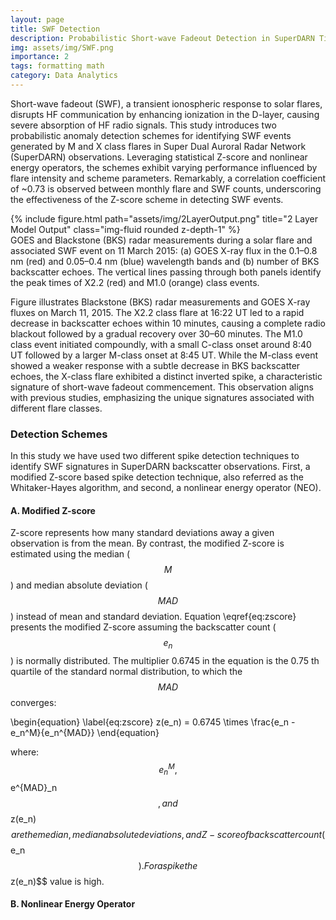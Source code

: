 ```yaml
---
layout: page
title: SWF Detection
description: Probabilistic Short-wave Fadeout Detection in SuperDARN Time Series Observations
img: assets/img/SWF.png
importance: 2
tags: formatting math
category: Data Analytics
---
```


Short-wave fadeout (SWF), a transient ionospheric response to solar flares, disrupts HF communication by enhancing ionization in the D-layer, causing severe absorption of HF radio signals. This study introduces two probabilistic anomaly detection schemes for identifying SWF events generated by M and X class flares in Super Dual Auroral Radar Network (SuperDARN) observations. Leveraging statistical Z-score and nonlinear energy operators, the schemes exhibit varying performance influenced by flare intensity and scheme parameters. Remarkably, a correlation coefficient of ~0.73 is observed between monthly flare and SWF counts, underscoring the effectiveness of the Z-score scheme in detecting SWF events.


<div class="row">
    <div class="col-sm mt-3 mt-md-0">
        {% include figure.html path="assets/img/2LayerOutput.png" title="2 Layer Model Output" class="img-fluid rounded z-depth-1" %}
    </div>
</div>
<div class="caption">
    GOES and Blackstone (BKS) radar measurements during a solar flare and associated SWF event on 11 March 2015: (a) GOES X-ray flux in the 0.1–0.8 nm (red) and 0.05–0.4 nm (blue) wavelength bands and (b) number of BKS backscatter echoes. The vertical lines passing through both panels identify the peak times of X2.2 (red) and M1.0 (orange) class events.
</div>

Figure illustrates Blackstone (BKS) radar measurements and GOES X-ray fluxes on March 11, 2015. The X2.2 class flare at 16:22 UT led to a rapid decrease in backscatter echoes within 10 minutes, causing a complete radio blackout followed by a gradual recovery over 30–60 minutes. The M1.0 class event initiated compoundly, with a small C-class onset around 8:40 UT followed by a larger M-class onset at 8:45 UT. While the M-class event showed a weaker response with a subtle decrease in BKS backscatter echoes, the X-class flare exhibited a distinct inverted spike, a characteristic signature of short-wave fadeout commencement. This observation aligns with previous studies, emphasizing the unique signatures associated with different flare classes.

### Detection Schemes
In this study we have used two different spike detection techniques to identify SWF signatures in SuperDARN backscatter observations. First, a modified Z-score based spike detection technique, also referred as the Whitaker-Hayes algorithm, and second, a nonlinear energy operator (NEO).

#### A. Modified Z-score
Z-score represents how many standard deviations away a given observation is from the mean. By contrast, the modified Z-score is estimated using the median ($$M$$) and median absolute deviation ($$MAD$$) instead of mean and standard deviation. Equation \eqref{eq:zscore} presents the modified Z-score assuming the backscatter count ( $$e_n$$ ) is normally distributed. The multiplier 0.6745 in the equation is the 0.75 th quartile of the standard normal distribution, to which the $$MAD$$ converges:

\begin{equation}
\label{eq:zscore}
    z(e_n) = 0.6745 \times \frac{e_n - e_n^M}{e_n^{MAD}}
\end{equation}

where: $$e^M_n, $$e^{MAD}_n$$, and $$z(e_n)$$ are the median, median absolute deviations, and Z-score of backscatter count ($$e_n$$). For a spike the $$z(e_n)$$ value is high.

#### B. Nonlinear Energy Operator
